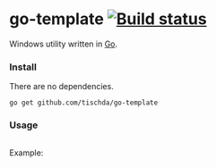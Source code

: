 ﻿# go-template [![Build status](https://ci.appveyor.com/api/projects/status/f0myotule8vqn4ai?svg=true)](https://ci.appveyor.com/project/tischda/go-template)

Windows utility written in [Go](https://www.golang.org).

### Install

There are no dependencies.

~~~
go get github.com/tischda/go-template
~~~

### Usage

~~~
~~~

Example:

~~~
~~~

